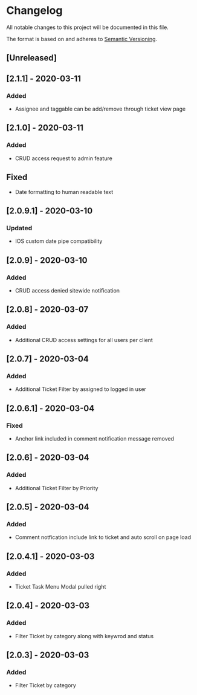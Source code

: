 # Changelog

All notable changes to this project will be documented in this file.

The format is based on and adheres to [Semantic Versioning](https://semver.org/spec/v2.0.0.html).

##  [Unreleased]

##  [2.1.1] - 2020-03-11
### Added
-   Assignee and taggable can be add/remove through ticket view page

##  [2.1.0] - 2020-03-11
### Added
-   CRUD access request to admin feature
##  Fixed
-   Date formatting to human readable text

##  [2.0.9.1] - 2020-03-10
### Updated
- IOS custom date pipe compatibility

##  [2.0.9] - 2020-03-10
### Added
- CRUD access denied sitewide notification

##  [2.0.8] - 2020-03-07
### Added
- Additional CRUD access settings for all users per client

##  [2.0.7] - 2020-03-04

### Added
- Additional Ticket Filter by assigned to logged in user

##  [2.0.6.1] - 2020-03-04
### Fixed
-	Anchor link included  in comment notification message removed

##  [2.0.6] - 2020-03-04

### Added
- Additional Ticket Filter by  Priority

##  [2.0.5] - 2020-03-04

### Added
- Comment notfication include link to ticket and auto scroll on page load

##  [2.0.4.1] - 2020-03-03

### Added
- Ticket Task Menu Modal pulled right

##  [2.0.4] - 2020-03-03

### Added
-   Filter Ticket by category along with keywrod and status

## [2.0.3]  -   2020-03-03
###  Added
-   Filter Ticket by category


